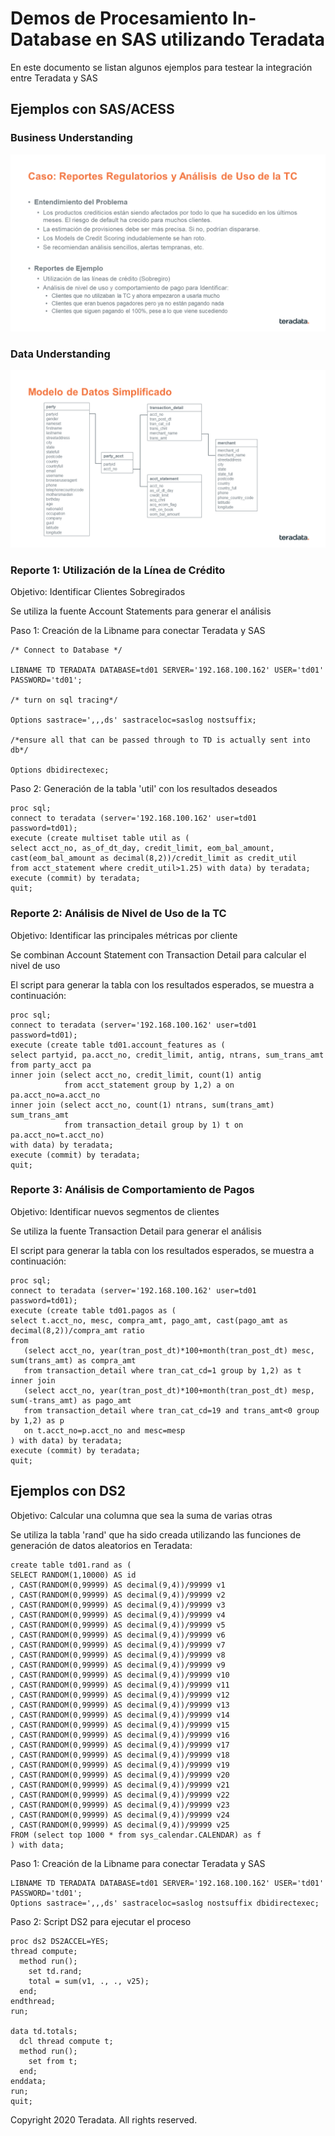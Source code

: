 # Demos de Procesamiento In-Database en SAS utilizando Teradata 

En este documento se listan algunos ejemplos para testear la integración entre Teradata y SAS

## Ejemplos con SAS/ACESS

### Business Understanding

![IMAGEN](images/Teradata_SAS_Demo_1.png)


### Data Understanding

![IMAGEN](images/Teradata_SAS_Demo_2.png)


### Reporte 1: Utilización de la Línea de Crédito

Objetivo: Identificar Clientes Sobregirados

Se utiliza la fuente Account Statements para generar el análisis

Paso 1: Creación de la Libname para conectar Teradata y SAS

~~~
/* Connect to Database */

LIBNAME TD TERADATA DATABASE=td01 SERVER='192.168.100.162' USER='td01' PASSWORD='td01';

/* turn on sql tracing*/

Options sastrace=',,,ds' sastraceloc=saslog nostsuffix;

/*ensure all that can be passed through to TD is actually sent into db*/

Options dbidirectexec;

~~~

Paso 2: Generación de la tabla 'util' con los resultados deseados

~~~
proc sql;
connect to teradata (server='192.168.100.162' user=td01 password=td01);
execute (create multiset table util as (
select acct_no, as_of_dt_day, credit_limit, eom_bal_amount, cast(eom_bal_amount as decimal(8,2))/credit_limit as credit_util 
from acct_statement where credit_util>1.25) with data) by teradata;
execute (commit) by teradata;
quit;
~~~


### Reporte 2: Análisis de Nivel de Uso de la TC

Objetivo: Identificar las principales métricas por cliente

Se combinan Account Statement con Transaction Detail para calcular el nivel de uso

El script para generar la tabla con los resultados esperados, se muestra a continuación:

~~~
proc sql;
connect to teradata (server='192.168.100.162' user=td01 password=td01);
execute (create table td01.account_features as (
select partyid, pa.acct_no, credit_limit, antig, ntrans, sum_trans_amt 
from party_acct pa 
inner join (select acct_no, credit_limit, count(1) antig 
            from acct_statement group by 1,2) a on pa.acct_no=a.acct_no
inner join (select acct_no, count(1) ntrans, sum(trans_amt) sum_trans_amt 
            from transaction_detail group by 1) t on pa.acct_no=t.acct_no) 
with data) by teradata;
execute (commit) by teradata;
quit;
~~~


### Reporte 3: Análisis de Comportamiento de Pagos

Objetivo: Identificar nuevos segmentos de clientes

Se utiliza la fuente Transaction Detail para generar el análisis

El script para generar la tabla con los resultados esperados, se muestra a continuación:

~~~
proc sql;
connect to teradata (server='192.168.100.162' user=td01 password=td01);
execute (create table td01.pagos as (
select t.acct_no, mesc, compra_amt, pago_amt, cast(pago_amt as decimal(8,2))/compra_amt ratio 
from 
   (select acct_no, year(tran_post_dt)*100+month(tran_post_dt) mesc, sum(trans_amt) as compra_amt 
   from transaction_detail where tran_cat_cd=1 group by 1,2) as t
inner join 
   (select acct_no, year(tran_post_dt)*100+month(tran_post_dt) mesp, sum(-trans_amt) as pago_amt 
   from transaction_detail where tran_cat_cd=19 and trans_amt<0 group by 1,2) as p 
   on t.acct_no=p.acct_no and mesc=mesp
) with data) by teradata;
execute (commit) by teradata;
quit;
~~~



## Ejemplos con DS2

Objetivo: Calcular una columna que sea la suma de varias otras

Se utiliza la tabla 'rand' que ha sido creada utilizando las funciones de generación de datos aleatorios en Teradata:

~~~
create table td01.rand as (
SELECT RANDOM(1,10000) AS id
, CAST(RANDOM(0,99999) AS decimal(9,4))/99999 v1
, CAST(RANDOM(0,99999) AS decimal(9,4))/99999 v2
, CAST(RANDOM(0,99999) AS decimal(9,4))/99999 v3
, CAST(RANDOM(0,99999) AS decimal(9,4))/99999 v4
, CAST(RANDOM(0,99999) AS decimal(9,4))/99999 v5
, CAST(RANDOM(0,99999) AS decimal(9,4))/99999 v6
, CAST(RANDOM(0,99999) AS decimal(9,4))/99999 v7
, CAST(RANDOM(0,99999) AS decimal(9,4))/99999 v8
, CAST(RANDOM(0,99999) AS decimal(9,4))/99999 v9
, CAST(RANDOM(0,99999) AS decimal(9,4))/99999 v10
, CAST(RANDOM(0,99999) AS decimal(9,4))/99999 v11
, CAST(RANDOM(0,99999) AS decimal(9,4))/99999 v12
, CAST(RANDOM(0,99999) AS decimal(9,4))/99999 v13
, CAST(RANDOM(0,99999) AS decimal(9,4))/99999 v14
, CAST(RANDOM(0,99999) AS decimal(9,4))/99999 v15
, CAST(RANDOM(0,99999) AS decimal(9,4))/99999 v16
, CAST(RANDOM(0,99999) AS decimal(9,4))/99999 v17
, CAST(RANDOM(0,99999) AS decimal(9,4))/99999 v18
, CAST(RANDOM(0,99999) AS decimal(9,4))/99999 v19
, CAST(RANDOM(0,99999) AS decimal(9,4))/99999 v20
, CAST(RANDOM(0,99999) AS decimal(9,4))/99999 v21
, CAST(RANDOM(0,99999) AS decimal(9,4))/99999 v22
, CAST(RANDOM(0,99999) AS decimal(9,4))/99999 v23
, CAST(RANDOM(0,99999) AS decimal(9,4))/99999 v24
, CAST(RANDOM(0,99999) AS decimal(9,4))/99999 v25
FROM (select top 1000 * from sys_calendar.CALENDAR) as f
) with data;
~~~


Paso 1: Creación de la Libname para conectar Teradata y SAS

~~~
LIBNAME TD TERADATA DATABASE=td01 SERVER='192.168.100.162' USER='td01' PASSWORD='td01';
Options sastrace=',,,ds' sastraceloc=saslog nostsuffix dbidirectexec;
~~~

Paso 2: Script DS2 para ejecutar el proceso

~~~
proc ds2 DS2ACCEL=YES;
thread compute;
  method run();
    set td.rand;
    total = sum(v1, ., ., v25);
  end;
endthread;
run;

data td.totals;
  dcl thread compute t;
  method run();
    set from t;
  end;
enddata;
run;
quit;
~~~


Copyright 2020 Teradata. All rights reserved.
